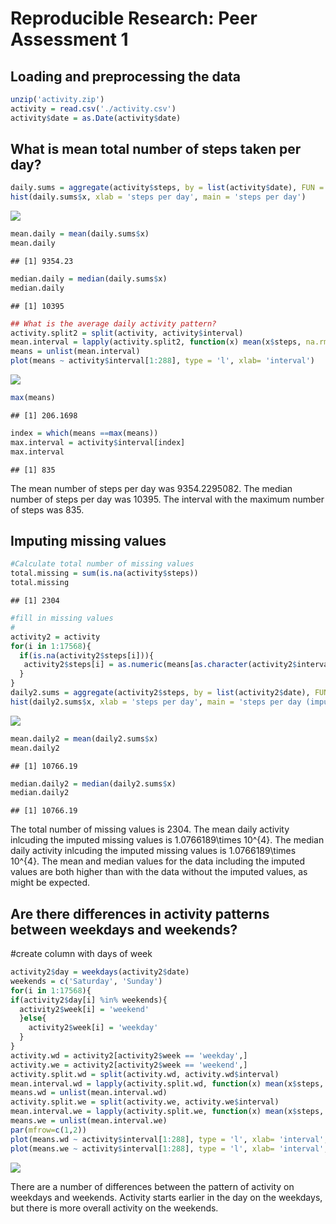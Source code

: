 # Reproducible Research: Peer Assessment 1


## Loading and preprocessing the data

```r
unzip('activity.zip')
activity = read.csv('./activity.csv')
activity$date = as.Date(activity$date)
```



## What is mean total number of steps taken per day?

```r
daily.sums = aggregate(activity$steps, by = list(activity$date), FUN = sum, na.rm = T)
hist(daily.sums$x, xlab = 'steps per day', main = 'steps per day')
```

![](PA1_template_files/figure-html/unnamed-chunk-2-1.png) 

```r
mean.daily = mean(daily.sums$x)
mean.daily
```

```
## [1] 9354.23
```

```r
median.daily = median(daily.sums$x)
median.daily
```

```
## [1] 10395
```

```r
## What is the average daily activity pattern?
activity.split2 = split(activity, activity$interval)
mean.interval = lapply(activity.split2, function(x) mean(x$steps, na.rm = T))
means = unlist(mean.interval)
plot(means ~ activity$interval[1:288], type = 'l', xlab= 'interval')
```

![](PA1_template_files/figure-html/unnamed-chunk-2-2.png) 

```r
max(means)
```

```
## [1] 206.1698
```

```r
index = which(means ==max(means))
max.interval = activity$interval[index]
max.interval
```

```
## [1] 835
```
  The mean number of steps per day was 9354.2295082.
  The median number of steps per day was 10395.
  The interval with the maximum number of steps was 835.
  
## Imputing missing values

```r
#Calculate total number of missing values
total.missing = sum(is.na(activity$steps))
total.missing
```

```
## [1] 2304
```

```r
#fill in missing values
#
activity2 = activity
for(i in 1:17568){
  if(is.na(activity2$steps[i])){
   activity2$steps[i] = as.numeric(means[as.character(activity2$interval[i])])
  }
}
daily2.sums = aggregate(activity2$steps, by = list(activity2$date), FUN = sum, na.rm = T)
hist(daily2.sums$x, xlab = 'steps per day', main = 'steps per day (imputed values)')
```

![](PA1_template_files/figure-html/unnamed-chunk-3-1.png) 

```r
mean.daily2 = mean(daily2.sums$x)
mean.daily2
```

```
## [1] 10766.19
```

```r
median.daily2 = median(daily2.sums$x)
median.daily2
```

```
## [1] 10766.19
```
The total number of missing values is 2304.
The mean daily activity inlcuding the imputed missing values is 1.0766189\times 10^{4}.
The median daily activity inlcuding the imputed missing values is 1.0766189\times 10^{4}.
The mean and median values for the data including the imputed values are both higher than with the data without the imputed values, as might be expected. 

## Are there differences in activity patterns between weekdays and weekends?
#create column with days of week

```r
activity2$day = weekdays(activity2$date)
weekends = c('Saturday', 'Sunday')
for(i in 1:17568){
if(activity2$day[i] %in% weekends){
  activity2$week[i] = 'weekend'
  }else{
    activity2$week[i] = 'weekday'
  } 
}
activity.wd = activity2[activity2$week == 'weekday',]
activity.we = activity2[activity2$week == 'weekend',]
activity.split.wd = split(activity.wd, activity.wd$interval)
mean.interval.wd = lapply(activity.split.wd, function(x) mean(x$steps, na.rm = T))
means.wd = unlist(mean.interval.wd)
activity.split.we = split(activity.we, activity.we$interval)
mean.interval.we = lapply(activity.split.we, function(x) mean(x$steps, na.rm = T))
means.we = unlist(mean.interval.we)
par(mfrow=c(1,2))
plot(means.wd ~ activity$interval[1:288], type = 'l', xlab= 'interval', main = 'weekday')
plot(means.we ~ activity$interval[1:288], type = 'l', xlab= 'interval', main = 'weekend')
```

![](PA1_template_files/figure-html/unnamed-chunk-4-1.png) 













There are a number of differences between the pattern of activity on weekdays and weekends. Activity starts earlier in the day on the weekdays, but there is more overall activity on the weekends.
